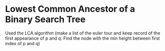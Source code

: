 # Lowest Common Ancestor of a Binary Search Tree

Used the LCA algorithm (make a list of the euler tour and keep record of the first appearance of p and q. Find the node with the min height between first index of p and q)